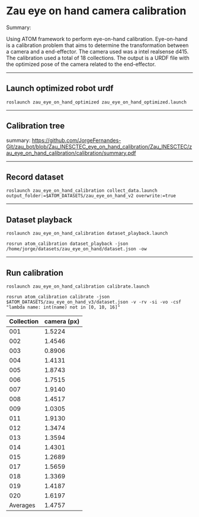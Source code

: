 # Zau eye on hand camera calibration

Summary:

Using ATOM framework to perform eye-on-hand calibration.
Eye-on-hand is a calibration problem that aims to determine the transformation between a camera and a end-effector.
The camera used was a intel realsense d415.
The calibration used a total of 18 collections.
The output is a URDF file with the optimized pose of the camera related to the end-effector.

________________________

## Launch optimized robot urdf

    roslaunch zau_eye_on_hand_optimized zau_eye_on_hand_optimized.launch

________________________

## Calibration tree

summary: https://github.com/JorgeFernandes-Git/zau_bot/blob/Zau_INESCTEC_eye_on_hand_calibration/Zau_INESCTEC/zau_eye_on_hand_calibration/calibration/summary.pdf

________________________

## Record dataset

    roslaunch zau_eye_on_hand_calibration collect_data.launch output_folder:=$ATOM_DATASETS/zau_eye_on_hand_v2 overwrite:=true

________________________

## Dataset playback

    roslaunch zau_eye_on_hand_calibration dataset_playback.launch

    rosrun atom_calibration dataset_playback -json /home/jorge/datasets/zau_eye_on_hand/dataset.json -ow

________________________

## Run calibration

    roslaunch zau_eye_on_hand_calibration calibrate.launch

    rosrun atom_calibration calibrate -json $ATOM_DATASETS/zau_eye_on_hand_v3/dataset.json -v -rv -si -vo -csf "lambda name: int(name) not in [0, 10, 16]"


| Collection | camera (px) |
|------------|-------------|
|    001     |    1.5224   |
|    002     |    1.4546   |
|    003     |    0.8906   |
|    004     |    1.4131   |
|    005     |    1.8743   |
|    006     |    1.7515   |
|    007     |    1.9140   |
|    008     |    1.4517   |
|    009     |    1.0305   |
|    011     |    1.9130   |
|    012     |    1.3474   |
|    013     |    1.3594   |
|    014     |    1.4301   |
|    015     |    1.2689   |
|    017     |    1.5659   |
|    018     |    1.3369   |
|    019     |    1.4187   |
|    020     |    1.6197   |
|  Averages  |    1.4757   |